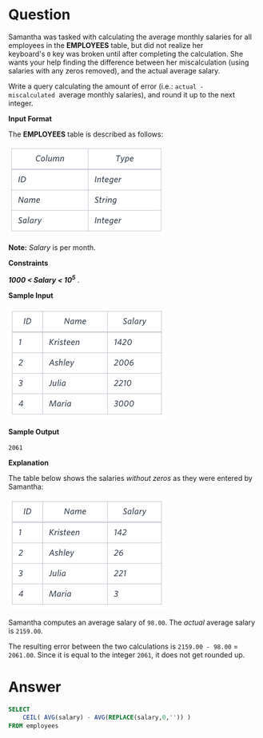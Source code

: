 # Question

Samantha was tasked with calculating the average monthly salaries for all employees in the **EMPLOYEES** table, but did not realize her keyboard's `0` key was broken until after completing the calculation. She wants your help finding the difference between her miscalculation (using salaries with any zeros removed), and the actual average salary.

Write a query calculating the amount of error (i.e.: `actual - miscalculated`  average monthly salaries), and round it up to the next integer.

**Input Format**

The **EMPLOYEES** table is described as follows:

![Untitled](../../../image/HackerRank/The_Blunder/image_0.png)

**Note:** *Salary* is per month.

**Constraints**

***1000 < Salary < $10^5$*** .

**Sample Input**

![Untitled](../../../image/HackerRank/The_Blunder/image_1.png)

**Sample Output**

`2061`

**Explanation**

The table below shows the salaries *without zeros* as they were entered by Samantha:

![Untitled](../../../image/HackerRank/The_Blunder/image_2.png)

Samantha computes an average salary of `98.00`. The *actual* average salary is `2159.00`.

The resulting error between the two calculations is `2159.00 - 98.00` = `2061.00`. Since it is equal to the integer `2061`, it does not get rounded up.

# Answer

```sql
SELECT
    CEIL( AVG(salary) - AVG(REPLACE(salary,0,'')) )
FROM employees
```